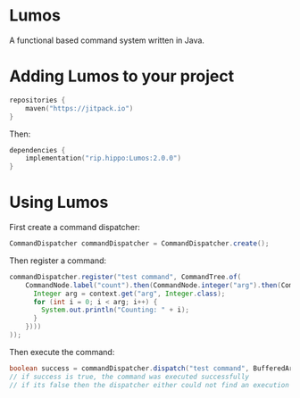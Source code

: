 # Lumos
A functional based command system written in Java.

# Adding Lumos to your project
```kotlin
repositories {
    maven("https://jitpack.io")
}
```

Then:

```kotlin
dependencies {
    implementation("rip.hippo:Lumos:2.0.0")
}
```

# Using Lumos

First create a command dispatcher:
```java
CommandDispatcher commandDispatcher = CommandDispatcher.create();
```

Then register a command:
```java
commandDispatcher.register("test command", CommandTree.of(
    CommandNode.label("count").then(CommandNode.integer("arg").then(CommandNode.execute(context -> {
      Integer arg = context.get("arg", Integer.class);
      for (int i = 0; i < arg; i++) {
        System.out.println("Counting: " + i);
      }
    })))
));
```

Then execute the command:
```java
boolean success = commandDispatcher.dispatch("test command", BufferedArguments.of("count 10"));
// if success is true, the command was executed successfully
// if its false then the dispatcher either could not find an execution node or the command was not found
```